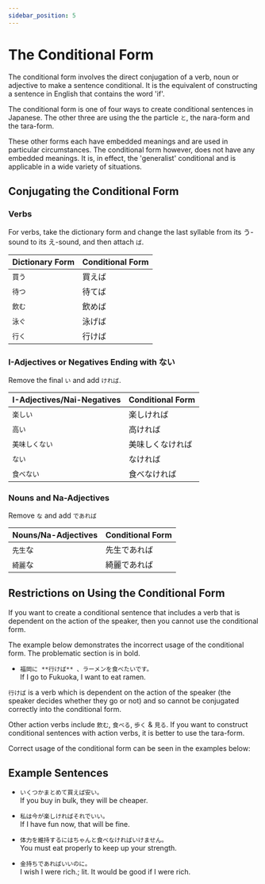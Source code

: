```yaml
---
sidebar_position: 5
---
```


# The Conditional Form

The conditional form involves the direct conjugation of a verb, noun or adjective to make a sentence conditional. It is the equivalent of constructing a sentence in English that contains the word 'if'.

The conditional form is one of four ways to create conditional sentences in Japanese. The other three are using the the particle `と`, the nara-form and the tara-form.

These other forms each have embedded meanings and are used in particular circumstances. The conditional form however, does not have any embedded meanings. It is, in effect, the 'generalist' conditional and is applicable in a wide variety of situations.  

## Conjugating the Conditional Form

### Verbs

For verbs, take the dictionary form and change the last syllable from its う-sound to its え-sound, and then attach `ば`.

|Dictionary Form|Conditional Form|
|:--|:--|
|``買う``|買えば|
|``待つ``|待てば|
|``飲む``|飲めば|
|``泳ぐ``|泳げば|
|``行く``|行けば|  

### I-Adjectives or Negatives Ending with ない

Remove the final `い` and add `ければ`.

|I-Adjectives/Nai-Negatives|Conditional Form|
|:--|:--|
|``楽しい``|楽しければ|
|``高い``|高ければ|
|``美味しくない``|美味しくなければ|
|``ない``|なければ|
|``食べない``|食べなければ|

### Nouns and Na-Adjectives

Remove `な` and add `であれば`

|Nouns/Na-Adjectives|Conditional Form|
|:--|:--|
|``先生``な|先生であれば|
|``綺麗``な|綺麗であれば|

## Restrictions on Using the Conditional Form

If you want to create a conditional sentence that includes a verb that is dependent on the action of the speaker, then you cannot use the conditional form.

The example below demonstrates the incorrect usage of the conditional form. The problematic section is in bold.

- ``福岡に **行けば** 、ラーメンを食べたいです。``  
  If I go to Fukuoka, I want to eat ramen.

`行けば` is a verb which is dependent on the action of the speaker (the speaker decides whether they go or not) and so cannot be conjugated correctly into the conditional form.

Other action verbs include `飲む`, `食べる`, `歩く` & `見る`. If you want to construct conditional sentences with action verbs, it is better to use the tara-form.

Correct usage of the conditional form can be seen in the examples below:

## Example Sentences

- ``いくつかまとめて買えば安い。``  
  If you buy in bulk, they will be cheaper.
  
- ``私は今が楽しければそれでいい。``  
  If I have fun now, that will be fine.
  
- ``体力を維持するにはちゃんと食べなければいけません。``  
  You must eat properly to keep up your strength.
  
- ``金持ちであればいいのに。``  
  I wish I were rich.; lit. It would be good if I were rich.
